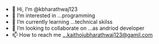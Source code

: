 - 👋 Hi, I’m @kbharathwaj123
- 👀 I’m interested in ...programming
- 🌱 I’m currently learning ...technical skilss
- 💞️ I’m looking to collaborate on ...as andriod developer
- 📫 How to reach me ...kaithojubharathwaj123@gamil.com

<!---
kbharathwaj123/kbharathwaj123 is a ✨ special ✨ repository because its `README.md` (this file) appears on your GitHub profile.
You can click the Preview link to take a look at your changes.
--->
